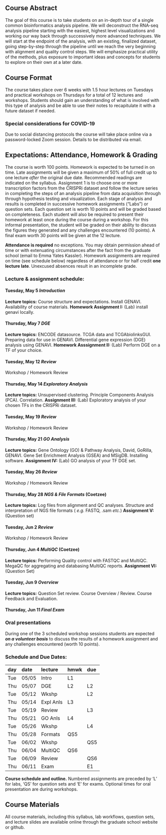 ## Course Abstract

The goal of this course is to take students on an in-depth tour of a
single common bioinformatics analysis pipeline. We will deconstruct the
RNA-seq analysis pipeline starting with the easiest, highest level
visualizations and working our way back through successively more
advanced techniques. We will start at the endpoint of the analysis, with
an existing, finalized dataset, going step-by-step through the pipeline
until we reach the very beginning with alignment and quality control
steps. We will emphasize practical utility of the methods, plus exposure
to important ideas and concepts for students to explore on their own at
a later date.

## Course Format

The course takes place over 6 weeks with 1.5 hour lectures on Tuesdays
and practical workshops on Thursdays for a total of 12 lectures and
workshops. Students should gain an understanding of what is involved
with this type of analysis and be able to use their notes to
recapitulate it with a future dataset if needed.

### Special considerations for COVID-19

Due to social distancing protocols the course will take place online via
a password-locked Zoom session. Details to be distributed via email.

## Expectations: Attendance, Homework & Grading

The course is worth 100 points. Homework is expected to be turned in on
time. Late assignments will be given a maximum of 50% of full credit up
to one lecture *after* the original due date. Recommended readings are
indicated on the syllabus. Assignment 1 is to choose one or more
transcription factors from the CRISPRi dataset and follow the lecture
series in completing the steps of an analysis pipeline from data
acquisition through through hypothesis testing and visualization. Each
stage of analysis and results is completed in successive homework
assignments (“Labs”) or question sets. Each question set is worth 10
points and will be graded based on completeness. Each student will also
be required to present their homework at least once during the course
during a workshop. For this informal presentation, the student will be
graded on their ability to discuss the figures they generated and any
challenges encountered (10 points). A final exam worth 30 points will be
given at the 12 lecture.

**Attendance is required** no exceptions. You may obtain permission
ahead of time or with extenuating circumstances after the fact from the
graduate school (email to Emma Yates Kassler). Homework assignments are
required on time (see schedule below) regardless of attendance or for
half credit **one lecture late**. Unexcused absences result in an
incomplete grade.

### Lecture & assignment schedule:

#### Tuesday, May 5 *Introduction*

**Lecture topics:** Course structure and expectations. Install GENAVI.
Availability of course materials. **Homework Assignment I:** (Lab)
install genavi locally.

#### Thursday, May 7 *DGE*

**Lecture topics:** ENCODE datasource. TCGA data and TCGAbiolinksGUI.
Preparing data for use in GENAVI. Differential gene expression (DGE)
analysis using GENAVI. **Homework Asssignment II:** (Lab) Perform DGE on
a TF of your choice.

#### Tuesday, May 12 *Review*

Workshop / Homework Review

#### Thursday, May 14 *Exploratory Analysis*

**Lecture topics:** Unsupervised clustering. Principle Components
Analysis (PCA). Correlation. **Assignment III:** (Lab) Exploratory
analysis of your chosen TFs in the CRISPRi dataset.

#### Tuesday, May 19 *Review*

Workshop / Homework Review

#### Thursday, May 21 *GO Analysis*

**Lecture topics:** Gene Ontology (GO) & Pathway Analysis, David,
GoRilla, GENAVI. Gene Set Enrichment Analysis (GSEA) and MSigDB.
Installing software. **Assignment IV:** (Lab) GO analysis of your TF DGE
set.

#### Tuesday, May 26 *Review*

Workshop / Homework Review

#### Thursday, May 28 *NGS & File Formats* (Coetzee)

**Lecture topics:** Log files from alignment and QC analyses. Structure
and interpretation of NGS file formats ( *e.g.* FASTQ, .sam *etc.*)
**Assignment V:** (Question set)

#### Tuesday, Jun 2 *Review*

Workshop / Homework Review

#### Thursday, Jun 4 *MultiQC* (Coetzee)

**Lecture topics:** Performing Quality control with FASTQC and MultiQC.
MegaQC for aggregating and databasing MultiQC reports. **Assignment
VI:** (Question Set)

#### Tuesday, Jun 9 *Overview*

**Lecture topics:** Question Set review. Course Overview / Review.
Course Feedback and Evaluation.

#### Thursday, Jun 11 *Final Exam*

### Oral presentations

During one of the 3 scheduled workshop sessions students are expected
***on a volunteer basis*** to discuss the results of a homework
assignment and any challenges encountered (worth 10 points).

### Schedule and Due Dates:

| day | date  | lecture   | hmwk | due  |
| :-- | :---- | :-------- | :--- | :--- |
| Tue | 05/05 | Intro     | L1   |      |
| Thu | 05/07 | DGE       | L2   | L2   |
| Tue | 05/12 | Wkshp     |      | L2   |
| Thu | 05/14 | Expl Anls | L3   |      |
| Tue | 05/19 | Review    |      | L3   |
| Thu | 05/21 | GO Anls   | L4   |      |
| Tue | 05/26 | Wkshp     |      | L4   |
| Thu | 05/28 | Formats   | QS5  |      |
| Tue | 06/02 | Wkshp     |      | QS5  |
| Thu | 06/04 | MultiQC   | QS6  |      |
| Tue | 06/09 | Review    |      | QS6  |
| Thu | 06/11 | Exam      |      | E1   |

**Course schedule and outline.** Numbered assignments are preceded by ‘L’ for labs, ‘QS’ for question sets and ‘E’ for exams. Optional times for oral presentation are during workshops.

## Course Materials

All course materials, including this syllabus, lab workflows, question
sets, and lecture slides are available online through the graduate
school website or github.
